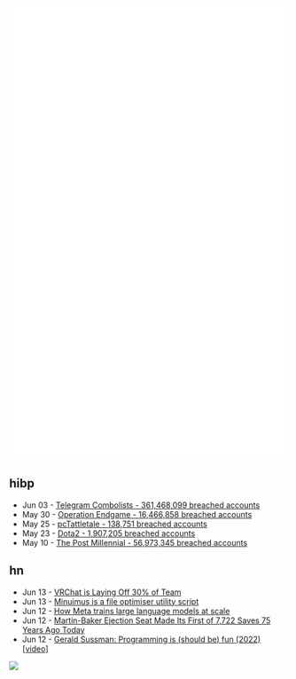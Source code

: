 ![Metrics](https://raw.githubusercontent.com/phixion/phixion/master/metrics.svg)

## hibp

<!--
for https://github.com/phixion/phixion/blob/main/.github/workflows/feeds.yml
-->
<!--START_SECTION:haveibeenpwnd-->
- Jun 03 - [Telegram Combolists - 361,468,099 breached accounts](https://haveibeenpwned.com/PwnedWebsites#Combolists%20Posted%20to%20Telegram)
- May 30 - [Operation Endgame - 16,466,858 breached accounts](https://haveibeenpwned.com/PwnedWebsites#OperationEndgame)
- May 25 - [pcTattletale - 138,751 breached accounts](https://haveibeenpwned.com/PwnedWebsites#pcTattletale)
- May 23 - [Dota2 - 1,907,205 breached accounts](https://haveibeenpwned.com/PwnedWebsites#Dota2)
- May 10 - [The Post Millennial - 56,973,345 breached accounts](https://haveibeenpwned.com/PwnedWebsites#ThePostMillennial)
<!--END_SECTION:haveibeenpwnd-->

## hn

<!--
for https://github.com/phixion/phixion/blob/main/.github/workflows/feeds.yml
-->
<!--START_SECTION:hn-->
- Jun 13 - [VRChat is Laying Off 30% of Team](https://ask.vrchat.com/t/an-email-from-our-ceo/25060)
- Jun 13 - [Minuimus is a file optimiser utility script](https://birds-are-nice.me/software/minuimus.html)
- Jun 12 - [How Meta trains large language models at scale](https://engineering.fb.com/2024/06/12/data-infrastructure/training-large-language-models-at-scale-meta/)
- Jun 12 - [Martin-Baker Ejection Seat Made Its First of 7,722 Saves 75 Years Ago Today](https://www.twz.com/air/martin-baker-ejection-seat-made-its-first-of-7722-saves-75-yeats-ago-today)
- Jun 12 - [Gerald Sussman: Programming is (should be) fun (2022) [video]](https://www.youtube.com/watch?v=2MYzvQ1v8Ww)
<!--END_SECTION:hn-->

<!--
for https://yhype.me
-->
![](https://hit.yhype.me/github/profile?user_id=13013670)
